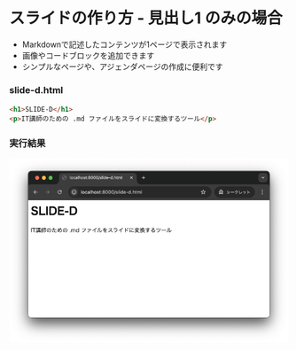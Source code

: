 # スライドの作り方 - 見出し1 のみの場合

+ Markdownで記述したコンテンツが1ページで表示されます
+ 画像やコードブロックを追加できます
+ シンプルなページや、アジェンダページの作成に便利です

### slide-d.html

```html
<h1>SLIDE-D</h1>
<p>IT講師のための .md ファイルをスライドに変換するツール</p>
```

### 実行結果

![](https://raw.githubusercontent.com/murayama333/md2slide/refs/heads/main/md/usage/img/01.png)
